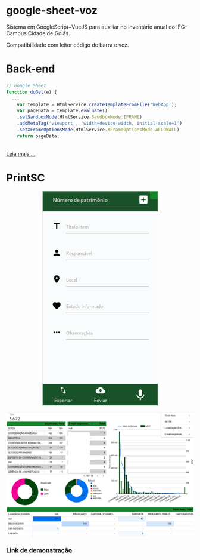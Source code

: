 # google-sheet-voz

Sistema em GoogleScript+VueJS para auxiliar no inventário anual do IFG-Campus Cidade de Goiás. 

Compatibilidade com leitor código de barra e voz.

# Back-end

```js
// Google Sheet
function doGet(e) {
  ...
    var template = HtmlService.createTemplateFromFile('WebApp');
    var pageData = template.evaluate()
    .setSandboxMode(HtmlService.SandboxMode.IFRAME)
    .addMetaTag('viewport', 'width=device-width, initial-scale=1')
    .setXFrameOptionsMode(HtmlService.XFrameOptionsMode.ALLOWALL)
    return pageData;
  
```
[Leia mais ...](https://github.com/marcoantonioq/google-sheet-voz/blob/main/back-end/WebApp.gs)

# PrintSC
<p align="center" width="100%">
    <img src="https://raw.githubusercontent.com/marcoantonioq/google-sheet-voz/main/demo/print.png"> 
</p>

<p align="center" width="100%">
    <img src="https://raw.githubusercontent.com/marcoantonioq/google-sheet-voz/main/demo/reports.png"> 
</p>


### [Link de demonstração](https://marcoantonioq.github.io/voz/)

